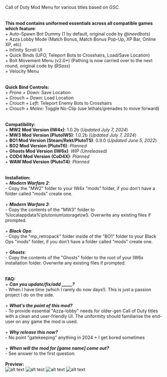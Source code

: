 Call of Duty Mod Menu for various titles based on _GSC_.
</br>
</br>
</br>**This mod contains uniformed essentials across all compatible games which feature**:
</br>+ Auto-Spawn Bot Dummy (1 by default, original code by _@ineedbots_)
</br>+ Azza Lobby Mode (Match Bonus, Match Bonus Pop-Up, XP Bar, Online XP, etc)
</br>+ Infinity Scroll UI
</br>+ Quick Binds (UFO, Teleport Bots to Crosshairs, Load/Save Location)
</br>+ Bolt Movement Menu (v2.0*) (Pathing is now carried over to the next round, original code by _@Sass_)
</br>+ Velocity Menu
</br>
</br>
</br>**Quick Bind Controls:**
</br>+ _Prone + Down_: Save Location
</br>+ _Crouch + Down_: Load Location
</br>+ _Crouch + Left_: Teleport Enemy Bots to Crosshairs
</br>+ _Crouch + Melee_: Toggle No-Clip (use lethals/grenades to move forward)
</br>
</br>
</br>**Compatibility:**
</br>+ **MW2 Mod Version (IW4x)**: 1.0.2b (_Updated July 7, 2024_)
</br>+ **MW3 Mod Version (PlutoIW5)**: 1.0.2b (_Updated July 7, 2024_)
</br>+ **BO1 Mod Version (Steam/Rekt/PlutoT5)**: 0.9.0 (_Updated June 5, 2022_)
</br>+ **BO2 Mod Version (PlutoT6)**: _Planned_
</br>+ **Ghosts Mod Version (IW6x)**: _WIP (Unreleased)_
</br>+ **COD4 Mod Version (CoD4X)**: _Planned_
</br>+ **WAW Mod Version (PlutoT4)**: _Planned_
</br>
</br>
</br>**Installation:**
</br>+ _**Modern Warfare 2**_:
</br>- Copy the "MW2" folder to your IW4x "mods" folder, if you don't have a folder called "mods" create one.
</br>
</br>+ _**Modern Warfare 3**_:
</br>- Copy the contents of the "MW3" folder to %localappdata%\plutonium\storage\iw5\. Overwrite any existing files if prompted.
</br>
</br>+ _**Black Ops**_:
</br>- Copy the "mp_retropack" folder inside of the "BO1" folder to your Black Ops "mods" folder, if you don't have a folder called "mods" create one.
</br>
</br>+ _**Ghosts**_:
</br>- Copy the contents of the "Ghosts" folder to the root of your IW6x installation folder. Overwrite any existing files if prompted.
</br>
</br>
</br>**FAQ:**
</br>+ **_Can you update/fix/add _____?_**
</br>- When I have time (which I rarely do now days!). This is just a passion project I do on the side.
</br>
</br>+ **_What's the point of this mod?_**
</br>- To provide essential "Azza-lobby" needs for older-gen Call of Duty titles with a clean and user-friendly UI. The uniformity should familiarise the end-user on any game the mod is used.
</br>
</br>+ **_Why release this now?_**
</br>- No point "gatekeeping" anything in 2024 + I get bored sometimes
</br>
</br>+ **_When will the mod for [game name] come out?_**
</br>- See answer to the first question.
</br>
</br>**Preview:**
</br>
![alt text](https://pbs.twimg.com/media/FpJB1xhaEAITVEp?format=jpg&name=large)
![alt text](https://pbs.twimg.com/media/FpJEBR9aMAAN4-X?format=jpg&name=large)
![alt text](https://pbs.twimg.com/media/FpJHS6BaQAAVR4G?format=jpg&name=large)
![alt text](https://pbs.twimg.com/media/FpEu_NbaYAA1GmV?format=jpg&name=large)
